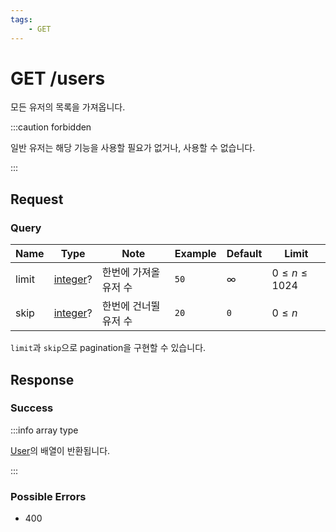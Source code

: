 ```yaml
---
tags:
    - GET
---
```


# GET /users

모든 유저의 목록을 가져옵니다.

:::caution forbidden

일반 유저는 해당 기능을 사용할 필요가 없거나, 사용할 수 없습니다.

:::

## Request

### Query

| Name  | Type                                         | Note                  | Example | Default  | Limit             |
| ----- | -------------------------------------------- | --------------------- | ------- | -------- | ----------------- |
| limit | [integer](../../types/primitive/integer.md)? | 한번에 가져올 유저 수 | `50`    | $\infty$ | $0\leq n\leq1024$ |
| skip  | [integer](../../types/primitive/integer.md)? | 한번에 건너뛸 유저 수 | `20`    | `0`      | $0\leq n$         |

`limit`과 `skip`으로 pagination을 구현할 수 있습니다.

## Response

### Success

:::info array type

[User](../../types/schema/user.md)의 배열이 반환됩니다.

:::

### Possible Errors

-   400
